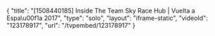 {
    "title": "[1508440185] Inside The Team Sky Race Hub | Vuelta a Espa\u00f1a 2017",
    "type": "solo",
    "layout": "iframe-static",
    "videoId": "123178917",
    "url": "\/tvpembed\/123178917"
}
